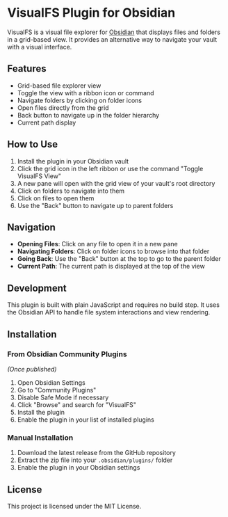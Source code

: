 # VisualFS Plugin for Obsidian

VisualFS is a visual file explorer for [Obsidian](https://obsidian.md) that displays files and folders in a grid-based view. It provides an alternative way to navigate your vault with a visual interface.

## Features

- Grid-based file explorer view
- Toggle the view with a ribbon icon or command
- Navigate folders by clicking on folder icons
- Open files directly from the grid
- Back button to navigate up in the folder hierarchy
- Current path display

## How to Use

1. Install the plugin in your Obsidian vault
2. Click the grid icon in the left ribbon or use the command "Toggle VisualFS View"
3. A new pane will open with the grid view of your vault's root directory
4. Click on folders to navigate into them
5. Click on files to open them
6. Use the "Back" button to navigate up to parent folders

## Navigation

- **Opening Files**: Click on any file to open it in a new pane
- **Navigating Folders**: Click on folder icons to browse into that folder
- **Going Back**: Use the "Back" button at the top to go to the parent folder
- **Current Path**: The current path is displayed at the top of the view

## Development

This plugin is built with plain JavaScript and requires no build step. It uses the Obsidian API to handle file system interactions and view rendering.

## Installation

### From Obsidian Community Plugins

*(Once published)*
1. Open Obsidian Settings
2. Go to "Community Plugins"
3. Disable Safe Mode if necessary
4. Click "Browse" and search for "VisualFS"
5. Install the plugin
6. Enable the plugin in your list of installed plugins

### Manual Installation

1. Download the latest release from the GitHub repository
2. Extract the zip file into your `.obsidian/plugins/` folder
3. Enable the plugin in your Obsidian settings

## License

This project is licensed under the MIT License.
